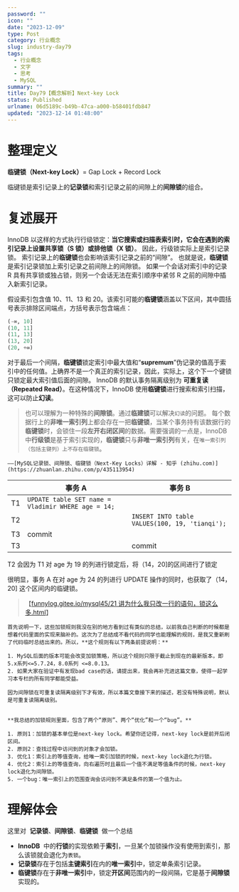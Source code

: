 ```yaml
---
password: ""
icon: ""
date: "2023-12-09"
type: Post
category: 行业概念
slug: industry-day79
tags:
  - 行业概念
  - 文字
  - 思考
  - MySQL
summary: ""
title: Day79【概念解析】Next-key Lock
status: Published
urlname: 06d5189c-b49b-47ca-a000-b58401fdb847
updated: "2023-12-14 01:48:00"
---
```


# 整理定义

**临键锁（Next-key Lock）**= Gap Lock + Record Lock

临键锁是索引记录上的**记录锁**和索引记录之前的间隙上的**间隙锁**的组合。

# 复述展开

InnoDB 以这样的方式执行行级锁定：**当它搜索或扫描表索引时，它会在遇到的索引记录上设置共享锁（S 锁）或排他锁（X 锁）**。 因此，行级锁实际上是索引记录锁。 索引记录上的**临键锁**也会影响该索引记录之前的“间隙”。 也就是说，**临键锁**是索引记录锁加上索引记录之前间隙上的间隙锁。 如果一个会话对索引中的记录 R 具有共享锁或独占锁，则另一个会话无法在索引顺序中紧邻 R 之前的间隙中插入新索引记录。

假设索引包含值 10、11、13 和 20。该索引可能的**临键锁**涵盖以下区间，其中圆括号表示排除区间端点，方括号表示包含端点：

```sql
(-∞, 10]
(10, 11]
(11, 13]
(13, 20]
(20, +∞)
```

对于最后一个间隔，**临键锁**锁定索引中最大值和“**supremum**”伪记录的值高于索引中的任何值。上确界不是一个真正的索引记录，因此，实际上，这个下一个键锁只锁定最大索引值后面的间隙。
InnoDB 的默认事务隔离级别为 **可重复读（Repeated Read）**。在这种情况下，InnoDB 使用**临键锁**进行搜索和索引扫描，这可以防止**幻读**。

> 也可以理解为一种特殊的**间隙锁**。通过**临建锁**可以解决`幻读`的问题。 每个数据行上的**非唯一索引列**上都会存在一把**临键锁**，当某个事务持有该数据行的**临键锁**时，会锁住一段**左开右闭区间**的数据。需要强调的一点是，InnoDB 中**行级锁**是基于索引实现的，**临键锁**只与**非唯一索引列**有关，在`唯一索引列（包括主键列）上不存在临键锁`。

    ——[MySQL记录锁、间隙锁、临键锁（Next-Key Locks）详解 - 知乎 (zhihu.com)](https://zhuanlan.zhihu.com/p/435113954)

|     | 事务 A                                             | 事务 B                                         |
| --- | -------------------------------------------------- | ---------------------------------------------- |
| T1  | `UPDATE table SET name = Vladimir WHERE age = 14;` |                                                |
| T2  |                                                    | `INSERT INTO table VALUES(100, 19, 'tianqi');` |
| T3  | commit                                             |                                                |
| T3  |                                                    | commit                                         |

T2 会因为 T1 对 age 为 19 的列进行锁定后，将（14，20]的区间进行了锁定

很明显，事务 A 在对 age 为 24 的列进行 UPDATE 操作的同时，也获取了（14，20] 这个区间内的临键锁。

> 【[funnylog.gitee.io/mysql45/21 讲为什么我只改一行的语句，锁这么多.html](https://funnylog.gitee.io/mysql45/21%E8%AE%B2%E4%B8%BA%E4%BB%80%E4%B9%88%E6%88%91%E5%8F%AA%E6%94%B9%E4%B8%80%E8%A1%8C%E7%9A%84%E8%AF%AD%E5%8F%A5%EF%BC%8C%E9%94%81%E8%BF%99%E4%B9%88%E5%A4%9A.html)】

    首先说明一下，这些加锁规则我没在别的地方看到过有类似的总结，以前我自己判断的时候都是想着代码里面的实现来脑补的。这次为了总结成不看代码的同学也能理解的规则，是我又重新刷了代码临时总结出来的。所以，**这个规则有以下两条前提说明：**

    1. MySQL后面的版本可能会改变加锁策略，所以这个规则只限于截止到现在的最新版本，即5.x系列<=5.7.24，8.0系列 <=8.0.13。
    2. 如果大家在验证中有发现bad case的话，请提出来，我会再补充进这篇文章，使得一起学习本专栏的所有同学都能受益。

    因为间隙锁在可重复读隔离级别下才有效，所以本篇文章接下来的描述，若没有特殊说明，默认是可重复读隔离级别。


    **我总结的加锁规则里面，包含了两个“原则”、两个“优化”和一个“bug”。**

    1. 原则1：加锁的基本单位是next-key lock。希望你还记得，next-key lock是前开后闭区间。
    2. 原则2：查找过程中访问到的对象才会加锁。
    3. 优化1：索引上的等值查询，给唯一索引加锁的时候，next-key lock退化为行锁。
    4. 优化2：索引上的等值查询，向右遍历时且最后一个值不满足等值条件的时候，next-key lock退化为间隙锁。
    5. 一个bug：唯一索引上的范围查询会访问到不满足条件的第一个值为止。

# 理解体会

这里对  **记录锁**、**间隙锁**、**临键锁**  做一个总结

- **InnoDB**  中的**行锁**的实现依赖于**索引**，一旦某个加锁操作没有使用到索引，那么该锁就会退化为`表锁`。
- **记录锁**存在于包括**主键索引**在内的**唯一索引**中，锁定单条索引记录。
- **临键锁**存在于**非唯一索引**中，锁定**开区间**范围内的一段间隔，它是基于**间隙锁**实现的。
